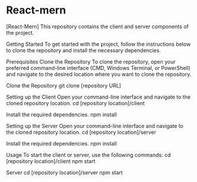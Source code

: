 # React-mern
[React-Mern] This repository contains the client and server components of the project.

Getting Started
To get started with the project, follow the instructions below to clone the repository and install the necessary dependencies.

Prerequisites
Clone the Repository
To clone the repository, open your preferred command-line interface (CMD, Windows Terminal, or PowerShell) and navigate to the desired location where you want to clone the repository.

Clone the Repository
git clone [repository URL]


Setting up the Client
Open your command-line interface and navigate to the cloned repository location.
cd [repository location]/client

Install the required dependencies.
npm install

Setting up the Server
Open your command-line interface and navigate to the cloned repository location.
cd [repository location]/server

Install the required dependencies.
npm install


Usage
To start the client or server, use the following commands:
cd [repository location]/client
npm start

Server
cd [repository location]/server
npm start





